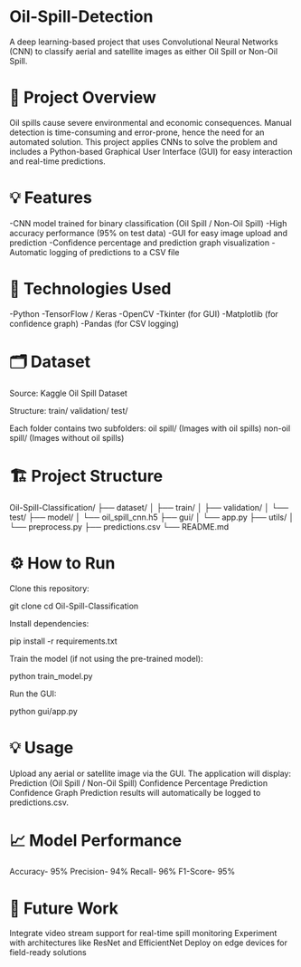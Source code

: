 # Oil-Spill-Detection
A deep learning-based project that uses Convolutional Neural Networks (CNN) to classify aerial and satellite images as either Oil Spill or Non-Oil Spill.

# 🚀 Project Overview

Oil spills cause severe environmental and economic consequences. Manual detection is time-consuming and error-prone, hence the need for an automated solution. This project applies CNNs to solve the problem and includes a Python-based Graphical User Interface (GUI) for easy interaction and real-time predictions.

# 💡 Features
-CNN model trained for binary classification (Oil Spill / Non-Oil Spill)
-High accuracy performance (95% on test data)
-GUI for easy image upload and prediction
-Confidence percentage and prediction graph visualization
-Automatic logging of predictions to a CSV file

# 🧠 Technologies Used
-Python
-TensorFlow / Keras
-OpenCV
-Tkinter (for GUI)
-Matplotlib (for confidence graph)
-Pandas (for CSV logging)

# 🗂️ Dataset

Source: Kaggle Oil Spill Dataset

Structure:
train/
validation/
test/

Each folder contains two subfolders:
oil spill/ (Images with oil spills)
non-oil spill/ (Images without oil spills)

# 🏗️ Project Structure

Oil-Spill-Classification/
├── dataset/
│   ├── train/
│   ├── validation/
│   └── test/
├── model/
│   └── oil_spill_cnn.h5
├── gui/
│   └── app.py
├── utils/
│   └── preprocess.py
├── predictions.csv
└── README.md

# ⚙️ How to Run

Clone this repository:

git clone <repository-url>
cd Oil-Spill-Classification

Install dependencies:

pip install -r requirements.txt

Train the model (if not using the pre-trained model):

python train_model.py

Run the GUI:

python gui/app.py

# 💡 Usage
Upload any aerial or satellite image via the GUI.
The application will display:
Prediction (Oil Spill / Non-Oil Spill)
Confidence Percentage
Prediction Confidence Graph
Prediction results will automatically be logged to predictions.csv.

# 📈 Model Performance
Accuracy- 95%
Precision- 94%
Recall- 96%
F1-Score- 95%

# 🔮 Future Work

Integrate video stream support for real-time spill monitoring
Experiment with architectures like ResNet and EfficientNet
Deploy on edge devices for field-ready solutions
